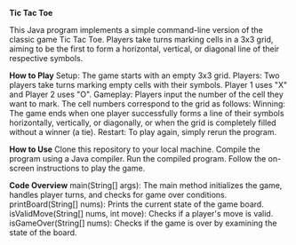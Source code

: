 **Tic Tac Toe**

This Java program implements a simple command-line version of the classic game Tic Tac Toe. Players take turns marking cells in a 3x3 grid, aiming to be the first to form a horizontal, vertical, or diagonal line of their respective symbols.

**How to Play**
Setup: The game starts with an empty 3x3 grid.
Players: Two players take turns marking empty cells with their symbols. Player 1 uses "X" and Player 2 uses "O".
Gameplay: Players input the number of the cell they want to mark. The cell numbers correspond to the grid as follows:
Winning: The game ends when one player successfully forms a line of their symbols horizontally, vertically, or diagonally, or when the grid is completely filled without a winner (a tie).
Restart: To play again, simply rerun the program.

**How to Use**
Clone this repository to your local machine.
Compile the program using a Java compiler.
Run the compiled program.
Follow the on-screen instructions to play the game.

**Code Overview**
main(String[] args): The main method initializes the game, handles player turns, and checks for game over conditions.
printBoard(String[] nums): Prints the current state of the game board.
isValidMove(String[] nums, int move): Checks if a player's move is valid.
isGameOver(String[] nums): Checks if the game is over by examining the state of the board.
